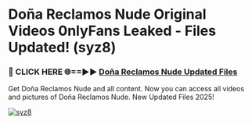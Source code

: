 # Doña Reclamos Nude Original Videos 0nlyFans Leaked - Files Updated! (syz8)

<h3>🔴 CLICK HERE 🌐==►► <a href="https://tinyurl.com/4mcuefdz" rel="nofollow">Doña Reclamos Nude Updated Files</a></h3>

Get Doña Reclamos Nude and all content. Now you can access all videos and pictures of Doña Reclamos Nude. New Updated Files 2025!

[![syz8](https://i.imgur.com/StAQSOY.gif)](https://tinyurl.com/4mcuefdz)
